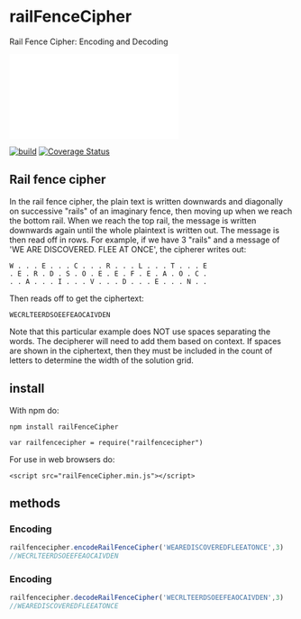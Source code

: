 # railFenceCipher
Rail Fence Cipher: Encoding and Decoding

 ![中文 README](README-zh_CN.md)

 [![build](https://travis-ci.org/rjdangcc/railFenceCipher.svg?branch=1.1.5)]()
 [![Coverage Status](https://coveralls.io/repos/github/rjdangcc/railFenceCipher/badge.svg?branch=master)](https://coveralls.io/github/rjdangcc/railFenceCipher?branch=master)

## Rail fence cipher

In the rail fence cipher, the plain text is written downwards and diagonally on successive "rails" of an imaginary fence, then moving up when we reach the bottom rail. When we reach the top rail, the message is written downwards again until the whole plaintext is written out. The message is then read off in rows. For example, if we have 3 "rails" and a message of 'WE ARE DISCOVERED. FLEE AT ONCE', the cipherer writes out:

    W . . . E . . . C . . . R . . . L . . . T . . . E
    . E . R . D . S . O . E . E . F . E . A . O . C .
    . . A . . . I . . . V . . . D . . . E . . . N . .
    
Then reads off to get the ciphertext:

    WECRLTEERDSOEEFEAOCAIVDEN

Note that this particular example does NOT use spaces separating the words. The decipherer will need to add them based on context. If spaces are shown in the ciphertext, then they must be included in the count of letters to determine the width of the solution grid.

## install

With npm do:

    npm install railFenceCipher

    var railfencecipher = require("railfencecipher")

For use in web browsers do:

    <script src="railFenceCipher.min.js"></script>

## methods

### Encoding
```javascript
railfencecipher.encodeRailFenceCipher('WEAREDISCOVEREDFLEEATONCE',3)
//WECRLTEERDSOEEFEAOCAIVDEN
```
### Encoding
```javascript
railfencecipher.decodeRailFenceCipher('WECRLTEERDSOEEFEAOCAIVDEN',3)
//WEAREDISCOVEREDFLEEATONCE
```

